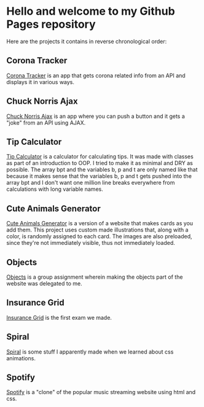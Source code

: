# Hello and welcome to my Github Pages repository

Here are the projects it contains in reverse chronological order:


## Corona Tracker

[Corona Tracker](https://micael-w.github.io/corona-tracker/) is an app that gets corona related info from an API and displays it in various ways.

## Chuck Norris Ajax

[Chuck Norris Ajax](http://micael-w.github.io/chuck-norris-ajax/) is an app where you can push a button and it gets a "joke" from an API using AJAX.

## Tip Calculator

[Tip Calculator](http://micael-w.github.io/tip-calculator/) is a calculator for calculating tips. It was made with classes as part of an introduction to OOP. I tried to make it as minimal and DRY as possible. The array bpt and the variables b, p and t are only named like that because it makes sense that the variables b, p and t gets pushed into the array bpt and I don't want one million line breaks everywhere from calculations with long variable names.

## Cute Animals Generator

[Cute Animals Generator](http://micael-w.github.io/cute-animals-generator/) is a version of a website that makes cards as you add them. This project uses custom made illustrations that, along with a color, is randomly assigned to each card. The images are also preloaded, since they're not immediately visible, thus not immediately loaded.

## Objects

[Objects](https://micael-w.github.io/objects/) is a group assignment wherein making the objects part of the website was delegated to me.

## Insurance Grid

[Insurance Grid](https://micael-w.github.io/insurance-grid/) is the first exam we made.

## Spiral

[Spiral](https://micael-w.github.io/spiral/) is some stuff I apparently made when we learned about css animations.

## Spotify

[Spotify](https://micael-w.github.io/spotify/) is a "clone" of the popular music streaming website using html and css.
